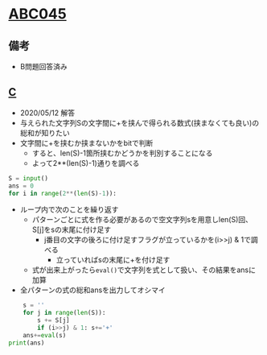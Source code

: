 # [ABC045](https://atcoder.jp/contests/abc045/tasks/)

## 備考

- B問題回答済み

## [C](https://atcoder.jp/contests/abc045/tasks/arc061_a)

- 2020/05/12 解答
- 与えられた文字列Sの文字間に+を挟んで得られる数式(挟まなくても良い)の総和が知りたい
- 文字間に+を挟むか挟まないかをbitで判断
  - すると、len(S)-1箇所挟むかどうかを判別することになる
  - よって2**(len(S)-1)通りを調べる

```py
S = input()
ans = 0
for i in range(2**(len(S)-1)):
```

- ループ内で次のことを繰り返す
  - パターンごとに式を作る必要があるので空文字列sを用意しlen(S)回、S[j]をsの末尾に付け足す
    - j番目の文字の後ろに付け足すフラグが立っているかを(i>>j) & 1で調べる
      - 立っていればsの末尾に+を付け足す
  - 式が出来上がったら<code>eval()</code>で文字列を式として扱い、その結果をansに加算
- 全パターンの式の総和ansを出力してオシマイ

```py
    s = ''
    for j in range(len(S)):
        s += S[j]
        if (i>>j) & 1: s+='+'
    ans+=eval(s)
print(ans)
```